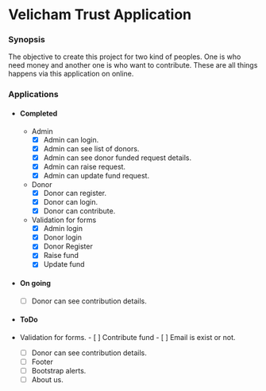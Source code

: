 # Velicham Trust Application

### Synopsis

The objective to create this project for two kind of peoples.
One is who need money and another one is who want to contribute.
These are all things happens via this application on online.

### Applications

- #### Completed

  - Admin
    - [x] Admin can login.
    - [x] Admin can see list of donors.
    - [x] Admin can see donor funded request details.
    - [x] Admin can raise request.
    - [x] Admin can update fund request.
  - Donor
    - [x] Donor can register.
    - [x] Donor can login.
    - [x] Donor can contribute.
  - Validation for forms
      - [x] Admin login
      - [x] Donor login
      - [x] Donor Register
      - [x] Raise fund
      - [x] Update fund
- #### On going
    - [ ] Donor can see contribution details.
- #### ToDo
- Validation for forms.
      - [ ] Contribute fund
      - [ ] Email is exist or not.
    - [ ] Donor can see contribution details.
    - [ ] Footer
    - [ ] Bootstrap alerts.
    - [ ] About us.
